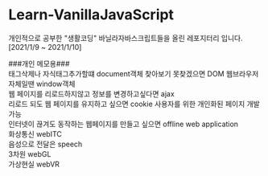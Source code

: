 # Learn-VanillaJavaScript
개인적으로 공부한 "생활코딩" 바닐라자바스크립트들을 올린 레포지터리 입니다. [2021/1/9 ~ 2021/1/10]

###개인 메모용###  
태그삭제나 자식태그추가할떄 document객체 찾아보기 못찾겠으면 DOM 웹브라우저 자체일땐 window객체  
웹 페이지를 리로드하지않고 정보를 변경하고싶다면 ajax  
리로드 되도 웹 페이지를 유지하고 싶으면 cookie 사용자를 위한 개인화된 페이지 개발 가능  
인터넷이 끊겨도 동작하는 웹페이지를 만들고 싶으면 offline web application  
화상통신 webITC  
음성으로 전달은 speech  
3차원 webGL  
가상현실 webVR  
